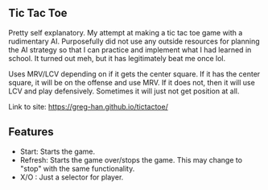 ## Tic Tac Toe
Pretty self explanatory.
My attempt at making a tic tac toe game with a rudimentary AI.
Purposefully did not use any outside resources for planning the AI strategy so that I can practice and implement what I had learned in school.
It turned out meh, but it has legitimately beat me once lol.

Uses MRV/LCV depending on if it gets the center square. If it has the center square, it will be on the offense and use MRV. If it does not, then it will use LCV and play defensively. Sometimes it will just not get position at all.


Link to site: https://greg-han.github.io/tictactoe/

## Features

* Start: Starts the game.
* Refresh: Starts the game over/stops the game. This may change to "stop" with the same functionality.
* X/O : Just a selector for player.
